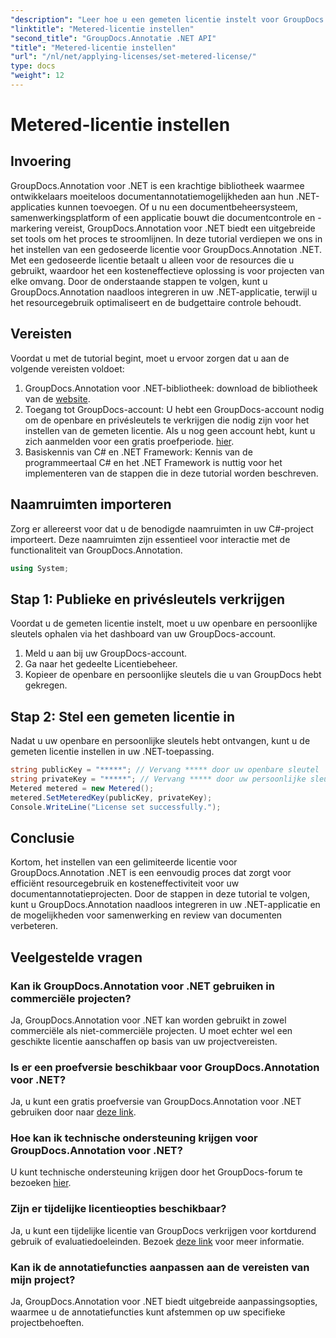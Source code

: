 ```yaml
---
"description": "Leer hoe u een gemeten licentie instelt voor GroupDocs.Annotation .NET voor resourcegebruik en documentannotatiemogelijkheden in uw .NET-toepassingen."
"linktitle": "Metered-licentie instellen"
"second_title": "GroupDocs.Annotatie .NET API"
"title": "Metered-licentie instellen"
"url": "/nl/net/applying-licenses/set-metered-license/"
type: docs
"weight": 12
---
```


# Metered-licentie instellen

## Invoering
GroupDocs.Annotation voor .NET is een krachtige bibliotheek waarmee ontwikkelaars moeiteloos documentannotatiemogelijkheden aan hun .NET-applicaties kunnen toevoegen. Of u nu een documentbeheersysteem, samenwerkingsplatform of een applicatie bouwt die documentcontrole en -markering vereist, GroupDocs.Annotation voor .NET biedt een uitgebreide set tools om het proces te stroomlijnen.
In deze tutorial verdiepen we ons in het instellen van een gedoseerde licentie voor GroupDocs.Annotation .NET. Met een gedoseerde licentie betaalt u alleen voor de resources die u gebruikt, waardoor het een kosteneffectieve oplossing is voor projecten van elke omvang. Door de onderstaande stappen te volgen, kunt u GroupDocs.Annotation naadloos integreren in uw .NET-applicatie, terwijl u het resourcegebruik optimaliseert en de budgettaire controle behoudt.
## Vereisten
Voordat u met de tutorial begint, moet u ervoor zorgen dat u aan de volgende vereisten voldoet:
1. GroupDocs.Annotation voor .NET-bibliotheek: download de bibliotheek van de [website](https://releases.groupdocs.com/annotation/net/).
2. Toegang tot GroupDocs-account: U hebt een GroupDocs-account nodig om de openbare en privésleutels te verkrijgen die nodig zijn voor het instellen van de gemeten licentie. Als u nog geen account hebt, kunt u zich aanmelden voor een gratis proefperiode. [hier](https://releases.groupdocs.com/).
3. Basiskennis van C# en .NET Framework: Kennis van de programmeertaal C# en het .NET Framework is nuttig voor het implementeren van de stappen die in deze tutorial worden beschreven.

## Naamruimten importeren
Zorg er allereerst voor dat u de benodigde naamruimten in uw C#-project importeert. Deze naamruimten zijn essentieel voor interactie met de functionaliteit van GroupDocs.Annotation.
```csharp
using System;
```
## Stap 1: Publieke en privésleutels verkrijgen
Voordat u de gemeten licentie instelt, moet u uw openbare en persoonlijke sleutels ophalen via het dashboard van uw GroupDocs-account.
1. Meld u aan bij uw GroupDocs-account.
2. Ga naar het gedeelte Licentiebeheer.
3. Kopieer de openbare en persoonlijke sleutels die u van GroupDocs hebt gekregen.
## Stap 2: Stel een gemeten licentie in
Nadat u uw openbare en persoonlijke sleutels hebt ontvangen, kunt u de gemeten licentie instellen in uw .NET-toepassing.
```csharp
string publicKey = "*****"; // Vervang ***** door uw openbare sleutel
string privateKey = "*****"; // Vervang ***** door uw persoonlijke sleutel
Metered metered = new Metered();
metered.SetMeteredKey(publicKey, privateKey);
Console.WriteLine("License set successfully.");
```

## Conclusie
Kortom, het instellen van een gelimiteerde licentie voor GroupDocs.Annotation .NET is een eenvoudig proces dat zorgt voor efficiënt resourcegebruik en kosteneffectiviteit voor uw documentannotatieprojecten. Door de stappen in deze tutorial te volgen, kunt u GroupDocs.Annotation naadloos integreren in uw .NET-applicatie en de mogelijkheden voor samenwerking en review van documenten verbeteren.
## Veelgestelde vragen
### Kan ik GroupDocs.Annotation voor .NET gebruiken in commerciële projecten?
Ja, GroupDocs.Annotation voor .NET kan worden gebruikt in zowel commerciële als niet-commerciële projecten. U moet echter wel een geschikte licentie aanschaffen op basis van uw projectvereisten.
### Is er een proefversie beschikbaar voor GroupDocs.Annotation voor .NET?
Ja, u kunt een gratis proefversie van GroupDocs.Annotation voor .NET gebruiken door naar [deze link](https://releases.groupdocs.com/).
### Hoe kan ik technische ondersteuning krijgen voor GroupDocs.Annotation voor .NET?
U kunt technische ondersteuning krijgen door het GroupDocs-forum te bezoeken [hier](https://forum.groupdocs.com/c/annotation/10).
### Zijn er tijdelijke licentieopties beschikbaar?
Ja, u kunt een tijdelijke licentie van GroupDocs verkrijgen voor kortdurend gebruik of evaluatiedoeleinden. Bezoek [deze link](https://purchase.groupdocs.com/temporary-license/) voor meer informatie.
### Kan ik de annotatiefuncties aanpassen aan de vereisten van mijn project?
Ja, GroupDocs.Annotation voor .NET biedt uitgebreide aanpassingsopties, waarmee u de annotatiefuncties kunt afstemmen op uw specifieke projectbehoeften.